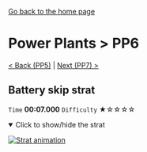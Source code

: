 [Go back to the home page](https://github.com/Doublevil/scbspeedrun)

# Power Plants > PP6

[< Back (PP5)](https://github.com/Doublevil/scbspeedrun/blob/main/levels/pp/PP5.md) | [Next (PP7) >](https://github.com/Doublevil/scbspeedrun/blob/main/levels/pp/PP7.md)

## Battery skip strat

`Time` **00:07.000** `Difficulty` ★☆☆☆☆
<details open>
  <summary>Click to show/hide the strat</summary>

  [![Strat animation](https://github.com/Doublevil/scbspeedrun/blob/main/media/levels/pp/PP6_BatterySkipStrat.webp)](https://github.com/Doublevil/scbspeedrun/blob/main/media/levels/pp/PP6_BatterySkipStrat.mp4)
</details>
